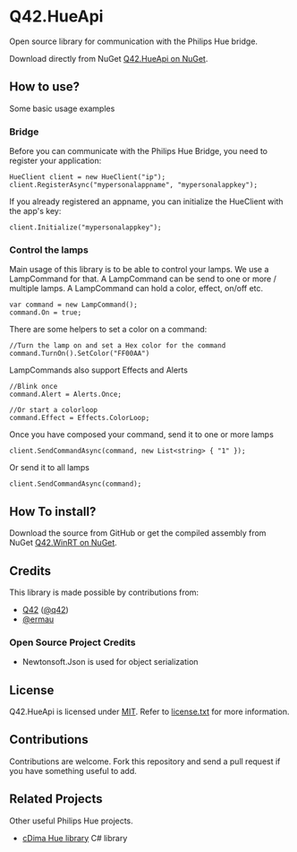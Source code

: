 Q42.HueApi
=========

Open source library for communication with the Philips Hue bridge.

Download directly from NuGet [Q42.HueApi on NuGet](https://nuget.org/packages/Q42.HueApi).

## How to use?
Some basic usage examples

### Bridge
Before you can communicate with the Philips Hue Bridge, you need to register your application:
	
	HueClient client = new HueClient("ip");
	client.RegisterAsync("mypersonalappname", "mypersonalappkey");
	
If you already registered an appname, you can initialize the HueClient with the app's key:	

	client.Initialize("mypersonalappkey");

### Control the lamps
Main usage of this library is to be able to control your lamps. We use a LampCommand for that. A LampCommand can be send to one or more / multiple lamps. A LampCommand can hold a color, effect, on/off etc.

	var command = new LampCommand();
	command.On = true;
	
There are some helpers to set a color on a command:
	
	//Turn the lamp on and set a Hex color for the command
	command.TurnOn().SetColor("FF00AA")
	
LampCommands also support Effects and Alerts

	//Blink once
	command.Alert = Alerts.Once;
	
	//Or start a colorloop
	command.Effect = Effects.ColorLoop;
	
Once you have composed your command, send it to one or more lamps

	client.SendCommandAsync(command, new List<string> { "1" });
	
Or send it to all lamps

	client.SendCommandAsync(command);

## How To install?
Download the source from GitHub or get the compiled assembly from NuGet [Q42.WinRT on NuGet](https://nuget.org/packages/Q42.WinRT).

## Credits
This library is made possible by contributions from:
* [Q42](http://www.q42.nl) ([@q42](http://twitter.com/q42))
* [@ermau](https://github.com/ermau/Q42.HueApi)

### Open Source Project Credits

* Newtonsoft.Json is used for object serialization

## License

Q42.HueApi is licensed under [MIT](http://www.opensource.org/licenses/mit-license.php "Read more about the MIT license form"). Refer to [license.txt](https://github.com/Q42/Q42.HueApi/blob/master/LICENSE.txt) for more information.

## Contributions

Contributions are welcome. Fork this repository and send a pull request if you have something useful to add.


## Related Projects
Other useful Philips Hue projects.

* [cDima Hue library](https://github.com/cDima/Hue) C# library

